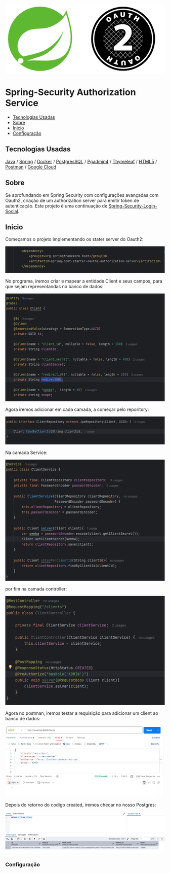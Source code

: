 ![imagem local](/imagem_readme/logo.png)



# Spring-Security Authorization Service

  - [Tecnologias Usadas](#Tecnologias-Usadas)
  - [Sobre](#Sobre)
  - [Inicio](#Inicio)
  - [Configuração](#Configuração)
    

  
## Tecnologias Usadas

[Java](https://www.java.com/pt-BR/) / [Spring](https://spring.io/projects/spring-boot) / [Docker](https://www.docker.com/) / [PostgresSQL](https://www.postgresql.org/) / [Pgadmin4](https://www.pgadmin.org/download/pgadmin-4-windows/) / [Thymeleaf](https://www.thymeleaf.org/) / [HTML5](https://pt.wikipedia.org/wiki/HTML5)
 / [Postman](https://www.postman.com/) / [Google Cloud](https://cloud.google.com/?hl=pt-BR)

 ## Sobre


 Se aprofundando em Spring Security com configurações avançadas com Oauth2, criação de um authorization server para emitir token de autenticação. Este projeto é uma continuação de [Spring-Security-Login-Social](https://github.com/Hugoftf/Spring-Security-Login-Social).


 ## Inicio


Começamos o projeto implementando os stater server do Oauth2:


![imagem local](imagem_readme/starter-oauth2-authorization-server.png)


No programa, iremos criar e mapear a entidade Client e seus campos, para que sejam representandas no banco de dados:


![imagem local](imagem_readme/entidade/classe_Client.png)



Agora iremos adicionar em cada camada, a começar pelo reporitory:


![imagem local](imagem_readme/repository/interface_ClientRepository.png)


Na camada Service:


![imagem local](imagem_readme/service/classe_ClientService.png)



por fim na camada controller:


![imagem local](imagem_readme/controller/classe_ClientController.png)



Agora no postman, iremos testar a requisição para adicionar um client ao banco de dados:


![imagem local](imagem_readme/postman/retornos_client1.png)



Depois do retorno do codigo created, iremos checar no nosso Postgres:


![imagem local](imagem_readme/Postgre/retornos_client1.png)



### Configuração












